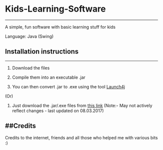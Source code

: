 # Kids-Learning-Software
---------------------------------------------------------------
A simple, fun software with basic learning stuff for kids

Language: Java (Swing)

## Installation instructions
---------------------------------------------------------------
1. Download the files

2. Compile them into an executable .jar

3. You can then convert .jar to .exe using the tool [Launch4j](http://launch4j.sourceforge.net/)

(Or)

1. Just download the .jar/.exe files from [this link](http://ge.tt/5hSIjAj2) (Note:- May not actively reflect changes - last updated on 08.03.2017)

##Credits 
---------------------------------------------------------------
Credits to the internet, friends and all those who helped me with various bits :)
